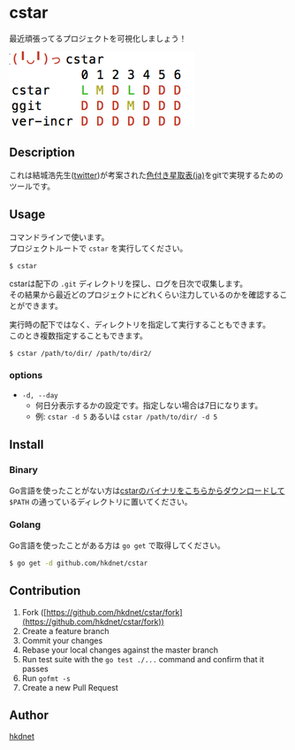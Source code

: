 # cstar

最近頑張ってるプロジェクトを可視化しましょう！

![screenshot](./ss.png)

## Description

これは結城浩先生([twitter](https://twitter.com/hyuki))が考案された[色付き星取表(ja)](https://note.mu/hyuki/n/n9a6e7c1e0d7b)をgitで実現するためのツールです。

## Usage

コマンドラインで使います。  
プロジェクトルートで `cstar` を実行してください。

```
$ cstar
```

cstarは配下の `.git` ディレクトリを探し、ログを日次で収集します。  
その結果から最近どのプロジェクトにどれくらい注力しているのかを確認することができます。

実行時の配下ではなく、ディレクトリを指定して実行することもできます。  
このとき複数指定することもできます。

```
$ cstar /path/to/dir/ /path/to/dir2/
```

### options

- `-d, --day`
  - 何日分表示するかの設定です。指定しない場合は7日になります。
  - 例: `cstar -d 5` あるいは `cstar /path/to/dir/ -d 5`

## Install

### Binary

Go言語を使ったことがない方は[cstarのバイナリをこちらからダウンロードして](hkdnet/cstar/releases) `$PATH` の通っているディレクトリに置いてください。

### Golang

Go言語を使ったことがある方は `go get` で取得してください。

```bash
$ go get -d github.com/hkdnet/cstar
```

## Contribution

1. Fork ([https://github.com/hkdnet/cstar/fork](https://github.com/hkdnet/cstar/fork))
1. Create a feature branch
1. Commit your changes
1. Rebase your local changes against the master branch
1. Run test suite with the `go test ./...` command and confirm that it passes
1. Run `gofmt -s`
1. Create a new Pull Request

## Author

[hkdnet](https://github.com/hkdnet)
